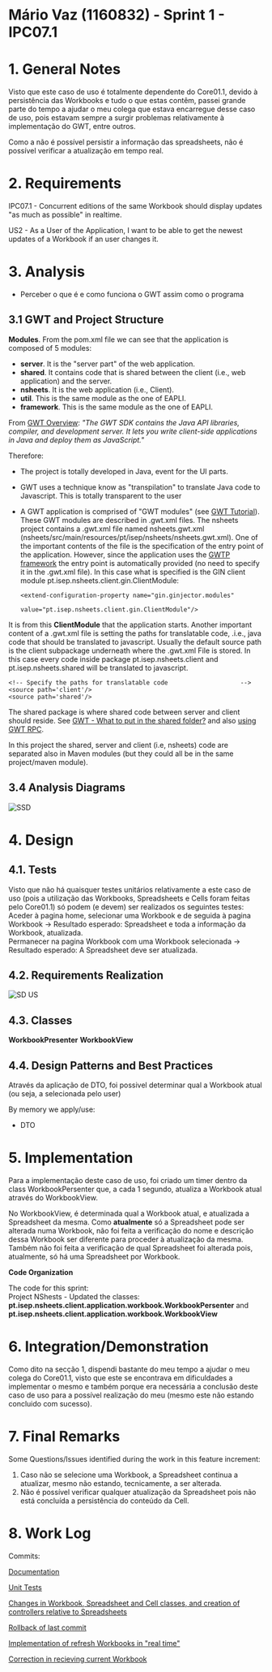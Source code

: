 **Mário Vaz** (1160832) - Sprint 1 - IPC07.1
===============================

# 1. General Notes

Visto que este caso de uso é totalmente dependente do Core01.1, devido à persistência das Workbooks e tudo o que estas contêm, passei grande parte do tempo a ajudar o meu colega que estava encarregue desse caso de uso, pois estavam sempre a surgir problemas relativamente à implementação do GWT, entre outros.

Como a não é possível persistir a informação das spreadsheets, não é possível verificar a atualização em tempo real.

# 2. Requirements

IPC07.1 - Concurrent editions of the same Workbook should display updates "as much as possible" in realtime.

US2 - As a User of the Application, I want to be able to get the newest updates of a Workbook if an user changes it.

# 3. Analysis

- Perceber o que é e como funciona o GWT assim como o programa

## 3.1 GWT and Project Structure

**Modules**. From the pom.xml file we can see that the application is composed of 5 modules:  
- **server**. It is the "server part" of the web application.  
- **shared**. It contains code that is shared between the client (i.e., web application) and the server.   
- **nsheets**. It is the web application (i.e., Client).  
- **util**. This is the same module as the one of EAPLI.  
- **framework**. This is the same module as the one of EAPLI.   
  
From [GWT Overview](http://www.gwtproject.org/overview.html): *"The GWT SDK contains the Java API libraries, compiler, and development server. It lets you write client-side applications in Java and deploy them as JavaScript."*

Therefore:
  - The project is totally developed in Java, event for the UI parts.
  - GWT uses a technique know as "transpilation" to translate Java code to Javascript. This is totally transparent to the user
  - A GWT application is comprised of "GWT modules" (see [GWT Tutorial](http://www.gwtproject.org/doc/latest/tutorial/create.html)). These GWT modules are described in .gwt.xml files.
   The nsheets project contains a .gwt.xml file named nsheets.gwt.xml (nsheets/src/main/resources/pt/isep/nsheets/nsheets.gwt.xml). One of the important contents of the file is the specification of the entry point of the application. However, since the application uses the [GWTP framework](http://dev.arcbees.com/gwtp/) the entry point is automatically provided (no need to specify it in the .gwt.xml file). In this case what is specified is the GIN client module pt.isep.nsheets.client.gin.ClientModule:
   
	    <extend-configuration-property name="gin.ginjector.modules"
                                   value="pt.isep.nsheets.client.gin.ClientModule"/>
                                   
   It is from this **ClientModule** that the application starts.
   Another important content of a .gwt.xml file is setting the paths for translatable code, .i.e., java code that should be translated to javascript. Usually the default source path is the client subpackage underneath where the .gwt.xml File is stored. In this case every code inside package pt.isep.nsheets.client and pt.isep.nsheets.shared will be translated to javascript. 
   
	<!-- Specify the paths for translatable code                    -->
    <source path='client'/>
    <source path='shared'/>
        
   The shared package is where shared code between server and client should reside. See [GWT - What to put in the shared folder?](https://stackoverflow.com/questions/5664601/gwt-what-to-put-in-the-shared-folder?utm_medium=organic&utm_source=google_rich_qa&utm_campaign=google_rich_qa) and also [using GWT RPC](http://www.gwtproject.org/doc/latest/tutorial/RPC.html).
   
   In this project the shared, server and client (i.e, nsheets) code are separated also in Maven modules (but they could all be in the same project/maven module).

## 3.4 Analysis Diagrams

![SSD](ssd.png)

# 4. Design

## 4.1. Tests

Visto que não há quaisquer testes unitários relativamente a este caso de uso (pois a utilização das Workbooks, Spreadsheets e Cells foram feitas pelo Core01.1) só podem (e devem) ser realizados os seguintes testes:
Aceder à pagina home, selecionar uma Workbook e de seguida à pagina Workbook -> Resultado esperado: Spreadsheet e toda a informação da Workbook, atualizada.  
Permanecer na pagina Workbook com uma Workbook selecionada -> Resultado esperado: A Spreadsheet deve ser atualizada.

## 4.2. Requirements Realization

![SD US](sd.png)

## 4.3. Classes

**WorkbookPresenter**
**WorkbookView**

## 4.4. Design Patterns and Best Practices

Através da aplicação de DTO, foi possivel determinar qual a Workbook atual (ou seja, a selecionada pelo user)

By memory we apply/use:
- DTO

# 5. Implementation

Para a implementação deste caso de uso, foi criado um timer dentro da class WorkbookPersenter que, a cada 1 segundo, atualiza a Workbook atual através do WorkbookView.

No WorkbookView, é determinada qual a Workbook atual, e atualizada a Spreadsheet da mesma. Como **atualmente** só a Spreadsheet pode ser alterada numa Workbook, não foi feita a verificação do nome e descrição dessa Workbook ser diferente para proceder à atualização da mesma. Também não foi feita a verificação de qual Spreadsheet foi alterada pois, atualmente, só há uma Spreadsheet por Workbook.

**Code Organization**  

The code for this sprint:  
Project NShests - Updated the classes: **pt.isep.nsheets.client.application.workbook.WorkbookPersenter** and **pt.isep.nsheets.client.application.workbook.WorkbookView**

# 6. Integration/Demonstration

Como dito na secção 1, dispendi bastante do meu tempo a ajudar o meu colega do Core01.1, visto que este se encontrava em dificuldades a implementar o mesmo e também porque era necessária a conclusão deste caso de uso para a possível realização do meu (mesmo este não estando concluido com sucesso).

# 7. Final Remarks 

Some Questions/Issues identified during the work in this feature increment:

1. Caso não se selecione uma Workbook, a Spreadsheet continua a atualizar, mesmo não estando, tecnicamente, a ser alterada.
2. Não é possível verificar qualquer atualização da Spreadsheet pois não está concluída a persistência do conteúdo da Cell.

# 8. Work Log

Commits:

[Documentation](https://bitbucket.org/lei-isep/lapr4-18-2db/commits/a0fe6afb0a8d58e4a5e612c9ecc17c2ffbec194b)

[Unit Tests](https://bitbucket.org/lei-isep/lapr4-18-2db/commits/c6eea36e77aee69e007a8de289fcc7a0be61a7e9)

[Changes in Workbook, Spreadsheet and Cell classes, and creation of controllers relative to Spreadsheets](https://bitbucket.org/lei-isep/lapr4-18-2db/commits/2339414d04e6afea040eb8504a2b910bad81d138)

[Rollback of last commit](https://bitbucket.org/lei-isep/lapr4-18-2db/commits/96181cb34d949bd24e818a5037a84c6130d6f68d)

[Implementation of refresh Workbooks in "real time"](https://bitbucket.org/lei-isep/lapr4-18-2db/commits/31f3d7361ccb26d92a80b014a64877002b503797)

[Correction in recieving current Workbook](https://bitbucket.org/lei-isep/lapr4-18-2db/commits/9b07a8f95e05dfdd941ae266c7fa57c591ae4496)